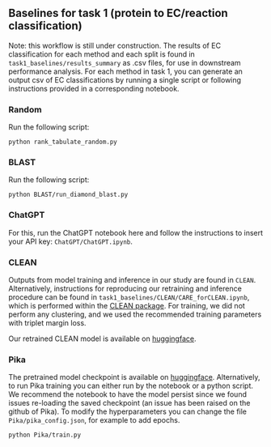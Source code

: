 
## Baselines for task 1 (protein to EC/reaction classification)

Note: this workflow is still under construction. The results of EC classification for each method and each split is found in `task1_baselines/results_summary` as .csv files, for use in downstream performance analysis. For each method in task 1, you can generate an output csv of EC classifications by running a single script or following instructions provided in a corresponding notebook.

### Random
Run the following script:
```
python rank_tabulate_random.py
```

### BLAST
Run the following script:
```
python BLAST/run_diamond_blast.py
```

### ChatGPT
For this, run the ChatGPT notebook here and follow the instructions to insert your API key: `ChatGPT/ChatGPT.ipynb`.

### CLEAN
Outputs from model training and inference in our study are found in `CLEAN`. Alternatively, instructions for reproducing our retraining and inference procedure can be found in `task1_baselines/CLEAN/CARE_forCLEAN.ipynb`, which is performed within the [CLEAN package](https://github.com/tttianhao/CLEAN/tree/main). For training, we did not perform any clustering, and we used the recommended training parameters with triplet margin loss.

Our retrained CLEAN  model is available on [huggingface](https://huggingface.co/jsunn-y/CARE_pretrained).

### Pika
The pretrained model checkpoint is available on [huggingface](https://huggingface.co/jsunn-y/CARE_pretrained).
Alternatively, to run Pika training you can either run by the notebook or a python script. We recommend the notebook to have the model persist since we found issues re-loading the saved checkpoint (an issue has been raised on the github of Pika). To modify the hyperparameters you can change the file `Pika/pika_config.json`, for example to add epochs. 
```
python Pika/train.py
```

